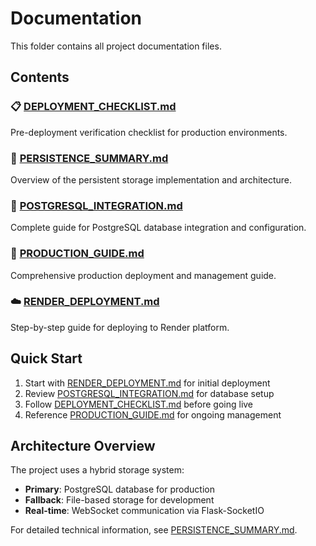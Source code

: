 # Documentation

This folder contains all project documentation files.

## Contents

### 📋 [DEPLOYMENT_CHECKLIST.md](./DEPLOYMENT_CHECKLIST.md)
Pre-deployment verification checklist for production environments.

### 🔄 [PERSISTENCE_SUMMARY.md](./PERSISTENCE_SUMMARY.md)
Overview of the persistent storage implementation and architecture.

### 🐘 [POSTGRESQL_INTEGRATION.md](./POSTGRESQL_INTEGRATION.md)
Complete guide for PostgreSQL database integration and configuration.

### 🚀 [PRODUCTION_GUIDE.md](./PRODUCTION_GUIDE.md)
Comprehensive production deployment and management guide.

### ☁️ [RENDER_DEPLOYMENT.md](./RENDER_DEPLOYMENT.md)
Step-by-step guide for deploying to Render platform.

## Quick Start

1. Start with [RENDER_DEPLOYMENT.md](./RENDER_DEPLOYMENT.md) for initial deployment
2. Review [POSTGRESQL_INTEGRATION.md](./POSTGRESQL_INTEGRATION.md) for database setup
3. Follow [DEPLOYMENT_CHECKLIST.md](./DEPLOYMENT_CHECKLIST.md) before going live
4. Reference [PRODUCTION_GUIDE.md](./PRODUCTION_GUIDE.md) for ongoing management

## Architecture Overview

The project uses a hybrid storage system:
- **Primary**: PostgreSQL database for production
- **Fallback**: File-based storage for development
- **Real-time**: WebSocket communication via Flask-SocketIO

For detailed technical information, see [PERSISTENCE_SUMMARY.md](./PERSISTENCE_SUMMARY.md).
